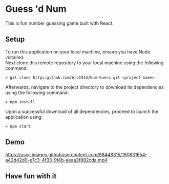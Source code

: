 # Guess 'd Num

This is fun number guessing game built with React.

## Setup

To run this application on your local machine, ensure you have Node installed.  
Next clone this remote repository to your local machine using the following command:  

```shell
> git clone https:github.com/Aro1914/Num-Guess.git <project name>
```

Afterwards, navigate to the project directory to download its dependencies using the following command:  

```shell
> npm install
```

Upon a successful download of all dependencies, proceed to launch the application using:  

```shell
> npm start
```

## Demo

https://user-images.githubusercontent.com/68448315/190831654-a42d42d0-e7c3-4f33-9f4b-aeaa3f882cda.mp4

## Have fun with it
